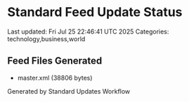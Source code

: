 # Standard Feed Update Status
Last updated: Fri Jul 25 22:46:41 UTC 2025
Categories: technology,business,world

## Feed Files Generated
- master.xml (38806 bytes)

Generated by Standard Updates Workflow
